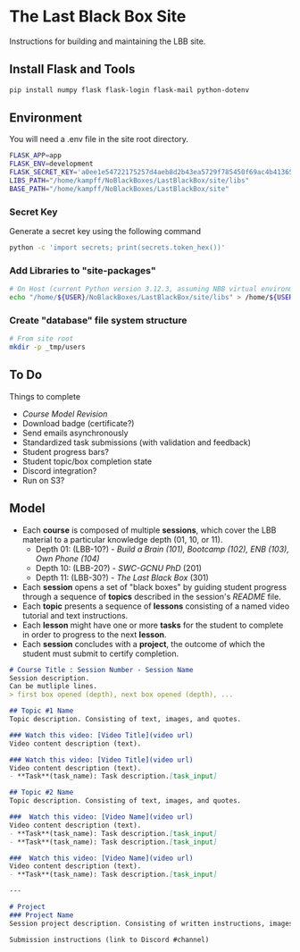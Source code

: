 # The Last Black Box Site

Instructions for building and maintaining the LBB site.

## Install Flask and Tools
```bash
pip install numpy flask flask-login flask-mail python-dotenv 
```

## Environment
You will need a .env file in the site root directory.

```bash
FLASK_APP=app
FLASK_ENV=development
FLASK_SECRET_KEY='a0ee1e54722175257d4aeb8d2b43ea5729f785450f69ac4b413652ef2e97ff36'
LIBS_PATH="/home/kampff/NoBlackBoxes/LastBlackBox/site/libs"
BASE_PATH="/home/kampff/NoBlackBoxes/LastBlackBox/site"
```

### Secret Key
Generate a secret key using the following command
```bash
python -c 'import secrets; print(secrets.token_hex())'
```
### Add Libraries to "site-packages"
```bash
# On Host (current Python version 3.12.3, assuming NBB virtual environment)
echo "/home/${USER}/NoBlackBoxes/LastBlackBox/site/libs" > /home/${USER}/NoBlackBoxes/LastBlackBox/_tmp/NBB/lib/python3.12/site-packages/LBB_site.pth
```

### Create "database" file system structure
```bash
# From site root
mkdir -p _tmp/users
```

## To Do
Things to complete
- *Course Model Revision*
- Download badge (certificate?)
- Send emails asynchronously
- Standardized task submissions (with validation and feedback)
- Student progress bars?
- Student topic/box completion state
- Discord integration?
- Run on S3?

## Model
- Each **course** is composed of multiple **sessions**, which cover the LBB material to a particular knowledge depth (01, 10, or 11).
   - Depth 01: (LBB-10?) - *Build a Brain (101), Bootcamp (102), ENB (103), Own Phone (104)*
   - Depth 10: (LBB-20?) - *SWC-GCNU PhD* (201)
   - Depth 11: (LBB-30?) - *The Last Black Box* (301)
- Each **session** opens a set of "black boxes" by guiding student progress through a sequence of **topics** described in the session's *README* file.
- Each **topic** presents a sequence of **lessons** consisting of a named video tutorial and text instructions.
- Each **lesson** might have one or more **tasks** for the student to complete in order to progress to the next **lesson**.
- Each **session** concludes with a **project**, the outcome of which the student must submit to certify completion.

```markdown
# Course Title : Session Number - Session Name
Session description.
Can be mutliple lines.
> first box opened (depth), next box opened (depth), ...

## Topic #1 Name
Topic description. Consisting of text, images, and quotes.

### Watch this video: [Video Title](video url)
Video content description (text).

### Watch this video: [Video Title](video url)
Video content description (text).
- **Task**(task_name): Task description.[task_input]

## Topic #2 Name
Topic description. Consisting of text, images, and quotes.

###  Watch this video: [Video Name](video url)
Video content description (text).
- **Task**(task_name): Task description.[task_input]
- **Task**(task_name): Task description.[task_input]

###  Watch this video: [Video Name](video url)
Video content description (text).
- **Task**(task_name): Task description.[task_input]

---

# Project
### Project Name
Session project description. Consisting of written instructions, images, videos, and links. Describe project goals, etc.

Submission instructions (link to Discord #channel)

```